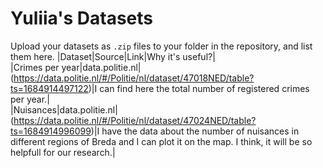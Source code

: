 # Yuliia's Datasets
Upload your datasets as `.zip` files to your folder in the repository, and list them here.
|Dataset|Source|Link|Why it's useful?|\
|Crimes per year|data.politie.nl|(https://data.politie.nl/#/Politie/nl/dataset/47018NED/table?ts=1684914497122)|I can find here the total number of registered crimes per year.|\
|Nuisances|data.politie.nl|(https://data.politie.nl/#/Politie/nl/dataset/47024NED/table?ts=1684914996099)|I have the data about the number of nuisances in different regions of Breda and I can plot it on the map. I think, it will be so helpfull for our research.|
